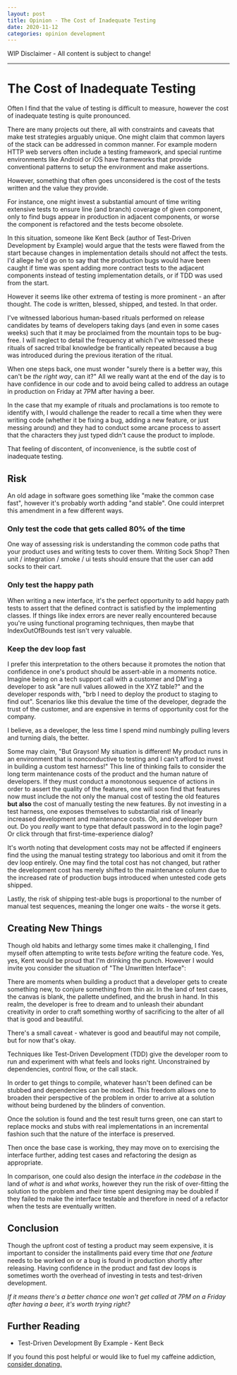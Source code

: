 ```yaml
---
layout: post
title: Opinion - The Cost of Inadequate Testing
date: 2020-11-12
categories: opinion development
---
```


WIP Disclaimer - All content is subject to change!

---

# The Cost of Inadequate Testing

Often I find that the value of testing is difficult to measure, however the cost of inadequate testing is quite pronounced.

There are many projects out there, all with constraints and caveats that make test strategies arguably unique. One might claim that common layers of the stack can be addressed in common manner. For example modern HTTP web servers often include a testing framework, and special runtime environments like Android or iOS have frameworks that provide conventional patterns to setup the environment and make assertions.

However, something that often goes unconsidered is the cost of the tests written and the value they provide.

For instance, one might invest a substantial amount of time writing extensive tests to ensure line (and branch) coverage of given component, only to find bugs appear in production in adjacent components, or worse the component is refactored and the tests become obsolete.

In this situation, someone like Kent Beck (author of Test-Driven Development by Example) would argue that the tests were flawed from the start because changes in implementation details should not affect the tests. I'd allege he'd go on to say that the production bugs would have been caught if time was spent adding more contract tests to the adjacent components instead of testing implementation details, or if TDD was used from the start.

However it seems like other extrema of testing is more prominent - an after thought. The code is written, blessed, shipped, and tested. In that order.

I've witnessed laborious human-based rituals performed on release candidates by teams of developers taking days (and even in some cases weeks) such that it may be proclaimed from the mountain tops to be bug-free. I will neglect to detail the frequency at which I've witnessed these rituals of sacred tribal knowledge be frantically repeated because a bug was introduced during the previous iteration of the ritual.

When one steps back, one must wonder "surely there is a better way, this can't be _the right way_, can it?" All we really want at the end of the day is to have confidence in our code and to avoid being called to address an outage in production on Friday at 7PM after having a beer.

In the case that my example of rituals and proclamations is too remote to identify with, I would challenge the reader to recall a time when they were writing code (whether it be fixing a bug, adding a new feature, or just messing around) and they had to conduct some arcane process to assert that the characters they just typed didn't cause the product to implode.

That feeling of discontent, of inconvenience, is the subtle cost of inadequate testing.

## Risk

An old adage in software goes something like "make the common case fast", however it's probably worth adding "and stable". One could interpret this amendment in a few different ways.

### Only test the code that gets called 80% of the time

One way of assessing risk is understanding the common code paths that your product uses and writing tests to cover them. Writing Sock Shop? Then unit / integration / smoke / ui tests should ensure that the user can add socks to their cart.

### Only test the happy path

When writing a new interface, it's the perfect opportunity to add happy path tests to assert that the defined contract is satisfied by the implementing classes. If things like index errors are never really encountered because you're using functional programing techniques, then maybe that IndexOutOfBounds test isn't very valuable.

### Keep the dev loop __fast__

I prefer this interpretation to the others because it promotes the notion that confidence in one's product should be assert-able in a moments notice. Imagine being on a tech support call with a customer and DM'ing a developer to ask "are null values allowed in the XYZ table?" and the developer responds with, "brb I need to deploy the product to staging to find out". Scenarios like this devalue the time of the developer, degrade the trust of the customer, and are expensive in terms of opportunity cost for the company.

I believe, as a developer, the less time I spend mind numbingly pulling levers and turning dials, the better.

Some may claim, "But Grayson! My situation is different! My product runs in an environment that is nonconductive to testing and I can't afford to invest in building a custom test harness!" This line of thinking fails to consider the long term maintenance costs of the product and the human nature of developers. If they must conduct a monotonous sequence of actions in order to assert the quality of the features, one will soon find that features now must include the not only the manual cost of testing the old features __but also__ the cost of manually testing the new features. By not investing in a test harness, one exposes themselves to substantial risk of linearly increased development and maintenance costs. Oh, and developer burn out. Do you _really_ want to type that default password in to the login page? Or click through that first-time-experience dialog?

It's worth noting that development costs may not be affected if engineers find the using the manual testing strategy too laborious and omit it from the dev loop entirely. One may find the total cost has not changed, but rather the development cost has merely shifted to the maintenance column due to the increased rate of production bugs introduced when untested code gets shipped.

Lastly, the risk of shipping test-able bugs is proportional to the number of manual test sequences, meaning the longer one waits - the worse it gets.

## Creating New Things

Though old habits and lethargy some times make it challenging, I find myself often attempting to write tests _before_ writing the feature code. Yes, yes, Kent would be proud that I'm drinking the punch. However I would invite you consider the situation of "The Unwritten Interface":

There are moments when building a product that a developer gets to create something new, to conjure something from thin air. In the land of test cases, the canvas is blank, the pallette undefined, and the brush in hand. In this realm, the developer is free to dream and to unleash their abundant creativity in order to craft something worthy of sacrificing to the alter of all that is good and beautiful.

There's a small caveat - whatever is good and beautiful may not compile, but for now that's okay.

Techniques like Test-Driven Development (TDD) give the developer room to run and experiment with what feels and looks right. Unconstrained by dependencies, control flow, or the call stack.

In order to get things to compile, whatever hasn't been defined can be stubbed and dependencies can be mocked. This freedom allows one to broaden their perspective of the problem in order to arrive at a solution without being burdened by the blinders of convention.

Once the solution is found and the test result turns green, one can start to replace mocks and stubs with real implementations in an incremental fashion such that the nature of the interface is preserved.

Then once the base case is working, they may move on to exercising the interface further, adding test cases and refactoring the design as appropriate.

In comparison, one could also design the interface _in the codebase_ in the land of _what is_ and _what works_, however they run the risk of over-fitting the solution to the problem and their time spent designing may be doubled if they failed to make the interface testable and therefore in need of a refactor when the tests are eventually written.

## Conclusion

Though the upfront cost of testing a product may seem expensive, it is important to consider the installments paid every time _that one feature_ needs to be worked on or a bug is found in production shortly after releasing. Having confidence in the product and fast dev loops is sometimes worth the overhead of investing in tests and test-driven development.

_If it means there's a better chance one won't get called at 7PM on a Friday after having a beer, it's worth trying right?_

## Further Reading

- Test-Driven Development By Example - Kent Beck

If you found this post helpful or would like to fuel my caffeine addiction, [consider donating.](https://ko-fi.com/wghilliard)
